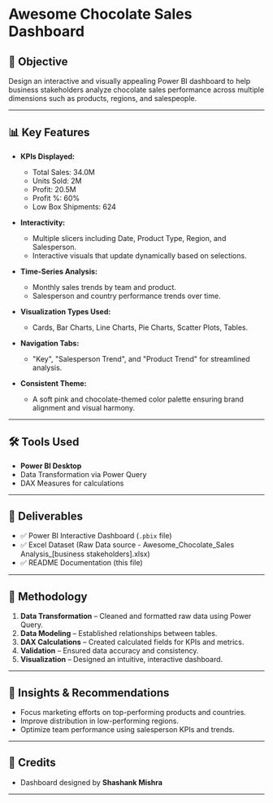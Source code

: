 # Awesome Chocolate Sales Dashboard

## 🎯 Objective
Design an interactive and visually appealing Power BI dashboard to help business stakeholders analyze chocolate sales performance across multiple dimensions such as products, regions, and salespeople.

---

## 📊 Key Features

- **KPIs Displayed:**  
  - Total Sales: 34.0M  
  - Units Sold: 2M  
  - Profit: 20.5M  
  - Profit %: 60%  
  - Low Box Shipments: 624

- **Interactivity:**  
  - Multiple slicers including Date, Product Type, Region, and Salesperson.  
  - Interactive visuals that update dynamically based on selections.

- **Time-Series Analysis:**  
  - Monthly sales trends by team and product.  
  - Salesperson and country performance trends over time.

- **Visualization Types Used:**  
  - Cards, Bar Charts, Line Charts, Pie Charts, Scatter Plots, Tables.

- **Navigation Tabs:**  
  - "Key", "Salesperson Trend", and "Product Trend" for streamlined analysis.

- **Consistent Theme:**  
  - A soft pink and chocolate-themed color palette ensuring brand alignment and visual harmony.

---

## 🛠️ Tools Used
- **Power BI Desktop**
- Data Transformation via Power Query
- DAX Measures for calculations

---

## 📁 Deliverables
- ✅ Power BI Interactive Dashboard (`.pbix` file)
- ✅ Excel Dataset (Raw Data source - Awesome_Chocolate_Sales Analysis_[business stakeholders].xlsx)
- ✅ README Documentation (this file)
  

---

## 🧠 Methodology

1. **Data Transformation** – Cleaned and formatted raw data using Power Query.
2. **Data Modeling** – Established relationships between tables.
3. **DAX Calculations** – Created calculated fields for KPIs and metrics.
4. **Validation** – Ensured data accuracy and consistency.
5. **Visualization** – Designed an intuitive, interactive dashboard.

---

## 🧩 Insights & Recommendations
- Focus marketing efforts on top-performing products and countries.
- Improve distribution in low-performing regions.
- Optimize team performance using salesperson KPIs and trends.

---

## 📌 Credits
- Dashboard designed by **Shashank Mishra**


---

